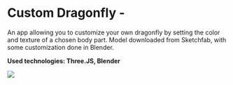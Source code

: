 # Custom Dragonfly -

An app allowing you to customize your own dragonfly by setting the color and texture of a chosen body part.
Model downloaded from Sketchfab, with some customization done in Blender.

<b>Used technologies: Three.JS, Blender</b>

![](dragonfly.gif)
